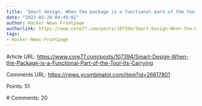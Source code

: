 ```yaml
---
title: 'Smart design: When the package is a functional part of the tool it’s carrying'
date: "2021-03-29 04:49:02"
author: Hacker News Frontpage
authorlink: https://www.core77.com/posts/107394/Smart-Design-When-the-Package-is-a-Functional-Part-of-the-Tool-Its-Carrying
tags:
- Hacker-News-Frontpage
---
```


<p>Article URL: <a href="https://www.core77.com/posts/107394/Smart-Design-When-the-Package-is-a-Functional-Part-of-the-Tool-Its-Carrying">https://www.core77.com/posts/107394/Smart-Design-When-the-Package-is-a-Functional-Part-of-the-Tool-Its-Carrying</a></p>
<p>Comments URL: <a href="https://news.ycombinator.com/item?id=26617801">https://news.ycombinator.com/item?id=26617801</a></p>
<p>Points: 51</p>
<p># Comments: 20</p>
